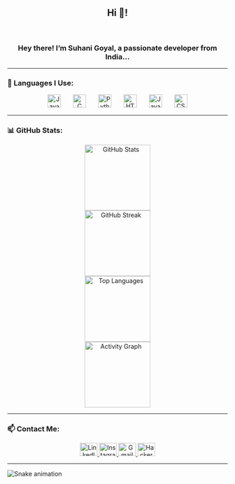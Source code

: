<h2 align="center">Hi 👋!</h2>

<br clear="both">

<h3 align="center">Hey there! I’m Suhani Goyal, a passionate developer from India...</h3>

---

### 🧠 Languages I Use:

<div align="center">
  <img src="https://cdn.jsdelivr.net/gh/devicons/devicon/icons/javascript/javascript-original.svg" height="30" alt="JavaScript" />
  <img width="20" />
  <img src="https://cdn.jsdelivr.net/gh/devicons/devicon/icons/c/c-original.svg" height="30" alt="C" />
  <img width="20" />
  <img src="https://cdn.jsdelivr.net/gh/devicons/devicon/icons/python/python-original.svg" height="30" alt="Python" />
  <img width="20" />
  <img src="https://cdn.jsdelivr.net/gh/devicons/devicon/icons/html5/html5-original.svg" height="30" alt="HTML5" />
  <img width="20" />
  <img src="https://cdn.jsdelivr.net/gh/devicons/devicon/icons/java/java-original.svg" height="30" alt="Java" />
  <img width="20" />
  <img src="https://cdn.jsdelivr.net/gh/devicons/devicon/icons/css3/css3-original.svg" height="30" alt="CSS3" />
</div>

---

### 📊 GitHub Stats:

<div align="center">
  <img src="https://github-readme-stats.vercel.app/api?username=Suhanisg&hide_title=false&hide_rank=false&show_icons=true&include_all_commits=true&count_private=true&theme=rose_pine&locale=en&hide_border=false" height="150" alt="GitHub Stats" />
  <br>
  <img src="https://streak-stats.demolab.com?user=Suhanisg&locale=en&mode=daily&theme=dracula&hide_border=false&border_radius=5" height="150" alt="GitHub Streak" />
  <br>
  <img src="https://github-readme-stats.vercel.app/api/top-langs?username=Suhanisg&locale=en&layout=compact&card_width=320&langs_count=5&theme=rose_pine&hide_border=false" height="150" alt="Top Languages" />
  <br>
  <img src="https://github-readme-activity-graph.vercel.app/graph?username=Suhanisg&custom_title=Contribution%20Graph&theme=redical" height="150" alt="Activity Graph" />
</div>

---

### 📫 Contact Me:

<div align="center">
  <a href="https://www.linkedin.com/in/suhani-goyal13/" target="_blank">
    <img src="https://raw.githubusercontent.com/maurodesouza/profile-readme-generator/master/src/assets/icons/social/linkedin/default.svg" width="40" height="30" alt="LinkedIn" />
  </a>
  <a href="https://www.instagram.com/goyal_suhani1314/" target="_blank">
    <img src="https://raw.githubusercontent.com/maurodesouza/profile-readme-generator/master/src/assets/icons/social/instagram/default.svg" width="40" height="30" alt="Instagram" />
  </a>
  <a href="mailto:suhugoyal@gmail.com" target="_blank">
    <img src="https://raw.githubusercontent.com/maurodesouza/profile-readme-generator/master/src/assets/icons/social/gmail/default.svg" width="40" height="30" alt="Gmail" />
  </a>
  <a href="https://www.hackerrank.com/profile/suhani_goyal_cs1" target="_blank">
    <img src="https://raw.githubusercontent.com/maurodesouza/profile-readme-generator/master/src/assets/icons/social/hackerrank/default.svg" width="40" height="30" alt="HackerRank" />
  </a>
</div>

---

<img src="https://raw.githubusercontent.com/Suhanisg/Suhanisg/output/snake.svg" alt="Snake animation" />
